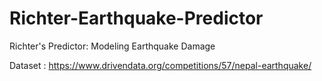 # Richter-Earthquake-Predictor
Richter's Predictor: Modeling Earthquake Damage <div>
Dataset : https://www.drivendata.org/competitions/57/nepal-earthquake/
